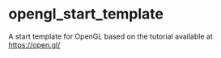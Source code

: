 # opengl_start_template
A start template for OpenGL based on the tutorial available at https://open.gl/
